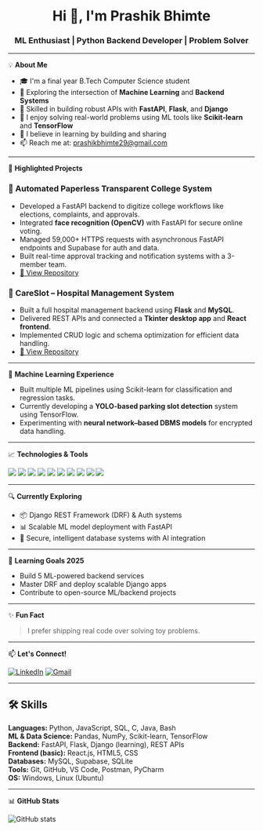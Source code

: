 <h1 align="center">Hi 👋, I'm Prashik Bhimte</h1>
<h3 align="center">ML Enthusiast | Python Backend Developer | Problem Solver</h3>

---

💡 **About Me**  
- 🎓 I'm a final year B.Tech Computer Science student  
- 🧠 Exploring the intersection of **Machine Learning** and **Backend Systems**  
- 🔧 Skilled in building robust APIs with **FastAPI**, **Flask**, and **Django**  
- 🤖 I enjoy solving real-world problems using ML tools like **Scikit-learn** and **TensorFlow**  
- 🚀 I believe in learning by building and sharing  
- 📫 Reach me at: prashikbhimte29@gmail.com

---

📌 **Highlighted Projects**

### 🔐 Automated Paperless Transparent College System
- Developed a FastAPI backend to digitize college workflows like elections, complaints, and approvals.
- Integrated **face recognition (OpenCV)** with FastAPI for secure online voting.
- Managed 59,000+ HTTPS requests with asynchronous FastAPI endpoints and Supabase for auth and data.
- Built real-time approval tracking and notification systems with a 3-member team.
- [🔗 View Repository](https://github.com/yourusername/college-admin-system)

### 🏥 CareSlot – Hospital Management System
- Built a full hospital management backend using **Flask** and **MySQL**.
- Delivered REST APIs and connected a **Tkinter desktop app** and **React frontend**.
- Implemented CRUD logic and schema optimization for efficient data handling.
- [🔗 View Repository](https://github.com/yourusername/careslot)

---

🧪 **Machine Learning Experience**
- Built multiple ML pipelines using Scikit-learn for classification and regression tasks.
- Currently developing a **YOLO-based parking slot detection** system using TensorFlow.
- Experimenting with **neural network–based DBMS models** for encrypted data handling.

---

📈 **Technologies & Tools**

<p align="left">
  <img src="https://img.shields.io/badge/Python-3776AB?style=flat&logo=python&logoColor=white"/>
  <img src="https://img.shields.io/badge/Django-092E20?style=flat&logo=django&logoColor=white"/>
  <img src="https://img.shields.io/badge/Flask-000000?style=flat&logo=flask&logoColor=white"/>
  <img src="https://img.shields.io/badge/FastAPI-009688?style=flat&logo=fastapi&logoColor=white"/>
  <img src="https://img.shields.io/badge/Scikit Learn-F7931E?style=flat&logo=scikit-learn&logoColor=white"/>
  <img src="https://img.shields.io/badge/TensorFlow-FF6F00?style=flat&logo=tensorflow&logoColor=white"/>
  <img src="https://img.shields.io/badge/MySQL-4479A1?style=flat&logo=mysql&logoColor=white"/>
  <img src="https://img.shields.io/badge/Supabase-3ECF8E?style=flat&logo=supabase&logoColor=white"/>
  <img src="https://img.shields.io/badge/Git-F05032?style=flat&logo=git&logoColor=white"/>
  <img src="https://img.shields.io/badge/GitHub-181717?style=flat&logo=github&logoColor=white"/>
</p>

---

🔍 **Currently Exploring**
- 📦 Django REST Framework (DRF) & Auth systems
- 📊 Scalable ML model deployment with FastAPI
- 🧠 Secure, intelligent database systems with AI integration

---

🎯 **Learning Goals 2025**
- Build 5 ML-powered backend services
- Master DRF and deploy scalable Django apps
- Contribute to open-source ML/backend projects

---

✨ **Fun Fact**
> I prefer shipping real code over solving toy problems.

---

📫 **Let's Connect!**

[![LinkedIn](https://img.shields.io/badge/LinkedIn-blue?style=flat&logo=linkedin&logoColor=white)](https://www.linkedin.com/in/prashikbhimte29/)
[![Gmail](https://img.shields.io/badge/Gmail-D14836?style=flat&logo=gmail&logoColor=white)](mailto:prashikbhimte29@gmail.com)

---

## 🛠️ Skills

**Languages:** Python, JavaScript, SQL, C, Java, Bash  
**ML & Data Science:** Pandas, NumPy, Scikit-learn, TensorFlow  
**Backend:** FastAPI, Flask, Django (learning), REST APIs  
**Frontend (basic):** React.js, HTML5, CSS  
**Databases:** MySQL, Supabase, SQLite  
**Tools:** Git, GitHub, VS Code, Postman, PyCharm  
**OS:** Windows, Linux (Ubuntu)

---

📊 **GitHub Stats**
<p align="left">
  <img src="https://github-readme-stats.vercel.app/api?username=PrashikBhimte&show_icons=true&theme=radical" alt="GitHub stats" />
</p>
